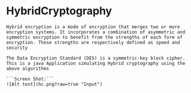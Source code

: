 # HybridCryptography
```Hybrid encryption is a mode of encryption that merges two or more encryption systems. It incorporates a combination of asymmetric and symmetric encryption to benefit from the strengths of each form of encryption. These strengths are respectively defined as speed and security```

 ```RSA is an asymmetric cryptographic algorithm and 
The Data Encryption Standard (DES) is a symmetric-key block cipher.
This is a java Application simulating Hybrid cryptography using the above algorithms

```Screen Shot:```
![Alt text](hc.png?raw=true "Input")
